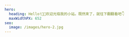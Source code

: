 ```yaml
---
hero:
  heading: Hello!👋🏻欢迎光临我的小站。既然来了，就往下翻翻看吧👇
  maxWidthPX: 652
seo:
  image: /images/hero-2.jpg
---
```

